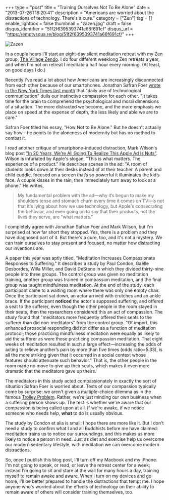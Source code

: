 +++
type = "post"
title = "Training Ourselves Not To Be Alone"
date = "2013-07-26T18:20:41"
description = "Americans are worried about the distractions of technology. There's a cure."
category = ["Zen"]
tag = []
enable_lightbox = false
thumbnail = "zazen.jpg"
draft = false
disqus_identifier = "51f2f6395393741a66f691cf"
disqus_url = "https://emptysqua.re/blog/51f2f6395393741a66f691cf/"
+++

<p><img style="display:block; margin-left:auto; margin-right:auto;" src="zazen.jpg" alt="Zazen" title="Zazen" /></p>
<p>In a couple hours I'll start an eight-day silent meditation retreat with my Zen group, <a href="http://villagezendo.org">The Village Zendo</a>. I do four different weeklong Zen retreats a year, and when I'm not on retreat I meditate a half hour every morning. (At least, on good days I do.)</p>
<p>Recently I've read a lot about how Americans are increasingly disconnected from each other because of our smartphones. Jonathan Safran Foer <a href="http://www.nytimes.com/2013/06/09/opinion/sunday/how-not-to-be-alone.html?pagewanted=all">wrote in the New York Times last month</a> that "daily use of technological communication" dulls our instinctive compassion for each other. "It takes time for the brain to comprehend the psychological and moral dimensions of a situation. The more distracted we become, and the more emphasis we place on speed at the expense of depth, the less likely and able we are to care."</p>
<p>Safran Foer titled his essay, "How Not to Be Alone." But he doesn't actually say how&mdash;he points to the aloneness of modernity but has no method to combat it.</p>
<p>I read another critique of smartphone-induced distraction, Mark Wilson's blog post <a href="http://www.fastcodesign.com/1673020/in-20-years-we-re-all-going-to-realize-this-apple-ad-is-nuts">"In 20 Years, We&rsquo;re All Going To Realize This Apple Ad Is Nuts"</a>. Wilson is infuriated by Apple's slogan, "This is what matters. The experience of a product." He describes scenes in the ad: "A room of students looks down at their desks instead of at their teacher. A parent and child cuddle, focused on a screen that&rsquo;s so powerful it illuminates the kid&rsquo;s face. A couple kisses in the rain, then immediately turn away to look at a phone." He writes,</p>
<blockquote>
<p>My fundamental problem with the ad&mdash;why it&rsquo;s begun to make my shoulders tense and stomach churn every time it comes on TV&mdash;is not that it's lying about how we use technology, but Apple's consecrating the behavior, and even going on to say that their products, not the lives they serve, are "what matters."</p>
</blockquote>
<p>I completely agree with Jonathan Safran Foer and Mark Wilson, but I'm surprised at how far short they stopped. Yes, there is a problem and they have diagnosed part of it. But there's a cure, too, and it's not a mystery. We can train ourselves to stay present and focused, no matter how distracting our inventions are.</p>
<p>A paper this year was aptly titled, "Meditation Increases Compassionate Responses to Suffering." It describes a study by Paul Condon, Gae&#776;lle Desbordes, Willa Miller, and David DeSteno in which they divided thirty-nine people into three groups. The control group was given no meditation training, another group was trained in compassion meditation, and the final group was taught mindfulness meditation. At the end of the study, each participant came to a waiting room where there was only one empty chair. Once the participant sat down, an actor arrived with crutches and an ankle brace. If the participant <strong>noticed</strong> the actor's supposed suffering, and offered a seat to the sufferer, even though the other people in the room stayed in their seats, then the researchers considered this an act of compassion. The study found that "meditators more frequently offered their seats to the sufferer than did non-meditators" from the control group. "Of import, this enhanced prosocial responding did not differ as a function of meditation protocol; those practicing mindfulness meditation were equally as likely to aid the sufferer as were those practicing compassion meditation. That eight weeks of meditation resulted in such a large effect&mdash;increasing the odds of acting to relieve another&rsquo;s pain by more than five times (odds ratio=5.33), is all the more striking given that it occurred in a social context whose features should attenuate such behavior." That is, the other people in the room made no move to give up their seats, which makes it even more dramatic that the meditators gave up theirs.</p>
<p>The meditators in this study acted compassionately in exactly the sort of situation Safran Foer is worried about. Tests of our compassion typically come by surprise: we aren't given a multiple-choice dilemma as in the famous <a href="http://en.wikipedia.org/wiki/Trolley_problem">Trolley Problem</a>. Rather, we're just minding our own business when a suffering person shows up. The test is whether we're aware that our compassion is being called upon at all. If we're awake, if we notice someone who needs help, <strong>what</strong> to do is usually obvious.</p>
<p>The study by Condon et alia is small; I hope there are more like it. But I don't need a study to confirm what I and all Buddhists before me have claimed: meditation trains us to notice our surroundings, and this makes us more likely to notice a person in need. Just as diet and exercise help us overcome our modern sedentary lifestyle, with meditation we can overcome modern distractions.</p>
<p>So, once I publish this blog post, I'll turn off my Macbook and my iPhone. I'm not going to speak, or read, or leave the retreat center for a week; instead I'm going to sit and stare at the wall for many hours a day, training myself to remain awake and aware. When I turn on my devices and go home, I'll be better prepared to handle the distractions that tempt me. I hope anyone who's worried about the effects of technology on their ability to remain aware of others will consider training themselves, too.</p>
